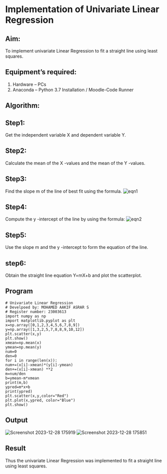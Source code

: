 # Implementation of Univariate Linear Regression
## Aim:
To implement univariate Linear Regression to fit a straight line using least squares.
## Equipment’s required:
1.	Hardware – PCs
2.	Anaconda – Python 3.7 Installation / Moodle-Code Runner
## Algorithm:
## Step1:
Get the independent variable X and dependent variable Y.
## Step2:
Calculate the mean of the X -values and the mean of the Y -values.
## Step3:
Find the slope m of the line of best fit using the formula.
 ![eqn1](./eq1.jpg)
## Step4:
Compute the y -intercept of the line by using the formula:
![eqn2](./eq2.jpg)  
## Step5:
Use the slope m and the y -intercept to form the equation of the line.
## step6:
Obtain the straight line equation Y=mX+b and plot the scatterplot.
## Program
```
# Univariate Linear Regression
# Develpoed by: MOHAMED AAKIF ASRAR S
# Register number: 23003613
import numpy as np
import matplotlib.pyplot as plt
x=np.array([0,1,2,3,4,5,6,7,8,9])
y=np.array([1,3,2,5,7,8,8,9,10,12])
plt.scatter(x,y)
plt.show()
xmean=np.mean(x)
ymean=np.mean(y)
num=0
den=0
for i in range(len(x)):
num+=(x[i]-xmean)*(y[i]-ymean)
den+=(x[i]-xmean) **2
m=num/den
b=ymean-m*xmean
print(m,b)
ypred=m*x+b
print(ypred)
plt.scatter(x,y,color="Red")
plt.plot(x,ypred, color="Blue")
plt.show()

```
## Output
![Screenshot 2023-12-28 175919](https://github.com/MOHAMEDAAKIFASRAR/Univariate-Linear-Regression/assets/148514683/997a282b-ed9c-47d8-9e6f-73c1037177ab)
![Screenshot 2023-12-28 175851](https://github.com/MOHAMEDAAKIFASRAR/Univariate-Linear-Regression/assets/148514683/191567f4-8a10-4124-9a21-3a90e78979dd)

## Result
Thus the univariate Linear Regression was implemented to fit a straight line using least squares.

